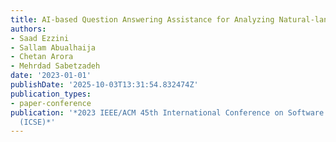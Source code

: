 ```yaml
---
title: AI-based Question Answering Assistance for Analyzing Natural-language Requirements
authors:
- Saad Ezzini
- Sallam Abualhaija
- Chetan Arora
- Mehrdad Sabetzadeh
date: '2023-01-01'
publishDate: '2025-10-03T13:31:54.832474Z'
publication_types:
- paper-conference
publication: '*2023 IEEE/ACM 45th International Conference on Software Engineering
  (ICSE)*'
---
```

